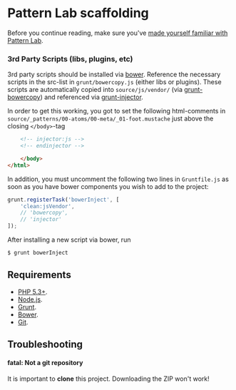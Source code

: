 # Pattern Lab scaffolding

Before you continue reading, make sure you've [made yourself familiar with Pattern Lab](http://patternlab.io/docs/index.html).






### 3rd Party Scripts (libs, plugins, etc)
3rd party scripts should be installed via [bower](http://bower.io/). Reference the necessary scripts in the src-list in `grunt/bowercopy.js` (either libs or plugins). These scripts are automatically copied into `source/js/vendor/` (via [grunt-bowercopy](https://github.com/curist/grunt-bower)) and referenced via [grunt-injector](https://github.com/klei/grunt-injector).

In order to get this working, you got to set the following html-comments in `source/_patterns/00-atoms/00-meta/_01-foot.mustache` just above the closing `</body>`-tag
```html
    <!-- injector:js -->
    <!-- endinjector -->

    </body>
</html>
```

In addition, you must uncomment the following two lines in `Gruntfile.js` as soon as you have bower components you wish to add to the project:
```js
grunt.registerTask('bowerInject', [
    'clean:jsVendor',
    // 'bowercopy',
    // 'injector'
]);
```

After installing a new script via bower, run
```
$ grunt bowerInject
```




## Requirements
- [PHP 5.3+](http://windows.php.net/download/#php-5.5).
- [Node.js](http://nodejs.org/).
- [Grunt](http://gruntjs.com/).
- [Bower](http://bower.io/).
- [Git](http://git-scm.com/).





## Troubleshooting

#### fatal: Not a git repository

It is important to **clone** this project. Downloading the ZIP won't work!
